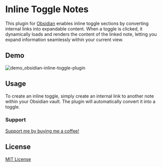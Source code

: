 # Inline Toggle Notes

This plugin for [Obsidian](https://obsidian.md) enables inline toggle sections by converting internal links into expandable content.
When a toggle is clicked, it dynamically loads and renders the content of the linked note, letting you expand information seamlessly within your current view.



## Demo

![demo_obsidian-inline-toggle-plugin](https://github.com/user-attachments/assets/387d4103-61b2-4df0-9e26-ab730f16545c)

## Usage

To create an inline toggle, simply create an internal link to another note within your Obsidian vault. The plugin will automatically convert it into a toggle.

### Support

[Support me by buying me a coffee!](https://buymeacoffee.com/sijun_yang)

## License

[MIT License](./LICENSE)
